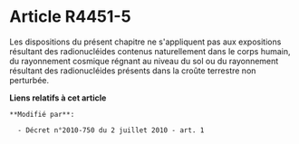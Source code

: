 # Article R4451-5

Les dispositions du présent chapitre ne s'appliquent pas aux expositions résultant des radionucléides contenus naturellement
dans le corps humain, du rayonnement cosmique régnant au niveau du sol ou du rayonnement résultant des radionucléides
présents dans la croûte terrestre non perturbée.

**Liens relatifs à cet article**

	**Modifié par**:

	  - Décret n°2010-750 du 2 juillet 2010 - art. 1
